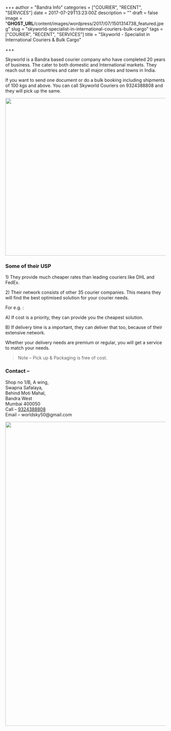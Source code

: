 +++
author = "Bandra Info"
categories = ["COURIER", "RECENT", "SERVICES"]
date = 2017-07-29T13:23:00Z
description = ""
draft = false
image = "__GHOST_URL__/content/images/wordpress/2017/07/1501314738_featured.jpeg"
slug = "skyworld-specialist-in-international-couriers-bulk-cargo"
tags = ["COURIER", "RECENT", "SERVICES"]
title = "Skyworld - Specialist in International Couriers & Bulk Cargo"

+++


<p dir="auto">Skyworld is a Bandra based courier company who have completed 20 years of business. The cater to both domestic and International markets. They reach out to all countries and cater to all major cities and towns in India. </p>
<p>If you want to send one document or do a bulk booking including shipments of 100 kgs and above. You can call Skyworld Couriers on <a target="_blank">9324388808</a> and they will pick up the same.</p>
<p><a href="https://i0.wp.com/bandra.info/wp-content/uploads/2017/07/skyworld1_full.jpg?ssl=1"><img loading="lazy" src="https://i0.wp.com/bandra.info/wp-content/uploads/2017/07/skyworld1.jpg?resize=850%2C496&#038;ssl=1" align="middle" width="850" height="496" class="aligncenter" data-recalc-dims="1"></a></p>
<h3>Some of their USP</h3>
<p>1) They provide much cheaper rates than leading couriers like DHL and FedEx.</p>
<p>2) Their network consists of other 35 courier companies. This means they will find the best optimised solution for your courier needs.</p>
<p>For e.g. : </p>
<p>A) If cost is a priority, they can provide you the cheapest solution. </p>
<p>B) If delivery time is a important, they can deliver that too, because of their extensive network. </p>
<p>Whether your delivery needs are premium or regular, you will get a service to match your needs.</p>
<blockquote><p>Note &#8211; Pick up &amp; Packaging is free of cost.</p></blockquote>
<h3>Contact &#8211;</h3>
<p dir="ltr">Shop no 1/B, A wing, <br />Swapna Safalaya, <br />Behind Moti Mahal, <br />Bandra West<br />Mumbai 400050<br />Call &#8211; <a href="https://tel://+91 9324388808" target="_blank">9324388808</a><br />Email &#8211; worldsky50@gmail.com</p>
<p><a href="https://i1.wp.com/bandra.info/wp-content/uploads/2017/07/skyword2_full.jpg?ssl=1"><img loading="lazy" src="https://i2.wp.com/bandra.info/wp-content/uploads/2017/07/skyword2.jpg?resize=600%2C957&#038;ssl=1" align="middle" width="600" height="957" class="aligncenter" data-recalc-dims="1"></a></p>



